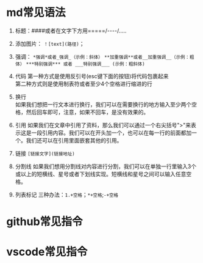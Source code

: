 # md常见语法
1. 标题：####或者在文字下方用=====/----/.....
2. 添加图片：
`！[text](路径)`；

3. 强调：
`*强调*或者_强调_（示例：斜体）`
`**加重强调**或者__加重强调__（示例：粗体）`
`***特别强调*** 或者 ___特别强调___ (示例：粗斜体)`

4. 代码
第一种方式是使用反引号(esc键下面的按钮)将代码包裹起来  
第二种方式则是使用制表符或者至少4个空格进行缩进的行

5. 换行  
如果我们想把一行文本进行换行，我们可以在需要换行的地方输入至少两个空格，然后回车即可，注意，如果不回车，是没有效果的。

6. 引用
如果我们在文章中引用了资料，那么我们可以通过一个右尖括号">"来表示这是一段引用内容。我们可以在开头加一个，也可以在每一行的前面都加一个。我们还可以在引用里面嵌套其他的引用。

7. 链接
`[链接文字](链接地址)`

8. 分割线
如果我们想用分割线对内容进行分割，我们可以在单独一行里输入3个或以上的短横线、星号或者下划线实现。短横线和星号之间可以输入任意空格。

9. 列表标记
三种办法：`1.+空格`；`*+空格`;`-+空格`


# github常见指令

# vscode常见指令
